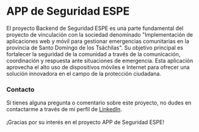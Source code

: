 # APP de Seguridad ESPE
El proyecto Backend de Seguridad ESPE es una parte fundamental del proyecto de vinculación con la sociedad denominado "Implementación de aplicaciones web y móvil para gestionar emergencias comunitarias en la provincia de Santo Domingo de los Tsáchilas". Su objetivo principal es fortalecer la seguridad de la comunidad a través de la comunicación, coordinación y respuesta ante situaciones de emergencia. Esta aplicación aprovecha el alto uso de dispositivos móviles e Internet para ofrecer una solución innovadora en el campo de la protección ciudadana.



### Contacto
Si tienes alguna pregunta o comentario sobre este proyecto, no dudes en contactarme a través de mi perfil de [LinkedIn](https://www.linkedin.com/in/vinicio-borja-tapia/).<br><br>
¡Gracias por su interés en el proyecto APP de Seguridad ESPE!

